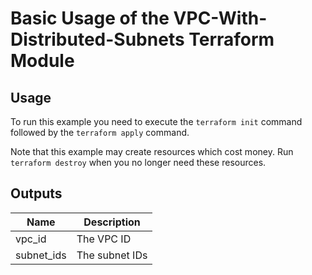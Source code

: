# Basic Usage of the VPC-With-Distributed-Subnets Terraform Module #

## Usage ##

To run this example you need to execute the `terraform init` command
followed by the `terraform apply` command.

Note that this example may create resources which cost money. Run
`terraform destroy` when you no longer need these resources.

## Outputs ##

| Name | Description |
|------|-------------|
| vpc_id | The VPC ID  |
| subnet_ids | The subnet IDs |
